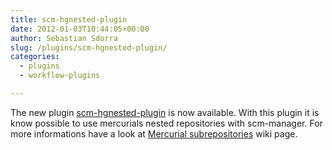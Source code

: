 ```yaml
---
title: scm-hgnested-plugin
date: 2012-01-03T10:44:05+00:00
author: Sebastian Sdorra
slug: /plugins/scm-hgnested-plugin/
categories:
  - plugins
  - workflow-plugins

---
```

The new plugin [scm-hgnested-plugin](https://bitbucket.org/sdorra/scm-hgnested-plugin) is now available. With this plugin it is know possible to use mercurials nested repositories with scm-manager. For more informations have a look at [Mercurial subrepositories](https://bitbucket.org/sdorra/scm-manager/wiki/subrepositories) wiki page.

